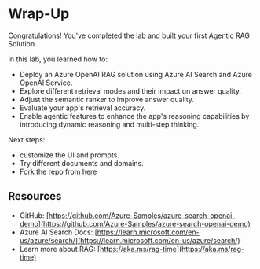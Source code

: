 # Wrap-Up

Congratulations! You've completed the lab and built your first Agentic RAG Solution.

In this lab, you learned how to:

- Deploy an Azure OpenAI RAG solution using Azure AI Search and Azure OpenAI Service.
- Explore different retrieval modes and their impact on answer quality.
- Adjust the semantic ranker to improve answer quality.
- Evaluate your app's retrieval accuracy.
- Enable agentic features to enhance the app's reasoning capabilities by introducing dynamic reasoning and multi-step thinking.

Next steps:

- customize the UI and prompts.
- Try different documents and domains.
- Fork the repo from [here](https://github.com/Azure-Samples/azure-search-openai-demo)

## Resources

- GitHub: [https://github.com/Azure-Samples/azure-search-openai-demo](https://github.com/Azure-Samples/azure-search-openai-demo)
- Azure AI Search Docs: [https://learn.microsoft.com/en-us/azure/search/](https://learn.microsoft.com/en-us/azure/search/)
- Learn more about RAG: [https://aka.ms/rag-time](https://aka.ms/rag-time)

